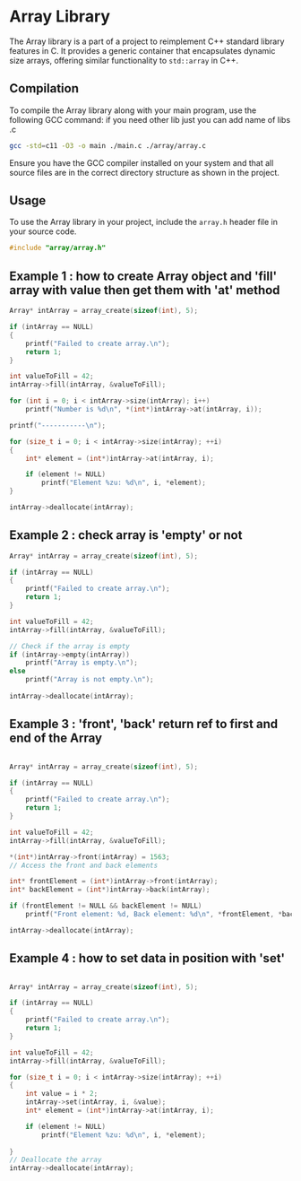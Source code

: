 
# Array Library

The Array library is a part of a project to reimplement C++ standard library features in C. It provides a generic container that encapsulates dynamic size arrays, offering similar functionality to `std::array` in C++.

## Compilation

To compile the Array library along with your main program, use the following GCC command:
if you need other lib just you can add name of libs .c 

```bash
gcc -std=c11 -O3 -o main ./main.c ./array/array.c 
```

Ensure you have the GCC compiler installed on your system and that all source files are in the correct directory structure as shown in the project.

## Usage

To use the Array library in your project, include the `array.h` header file in your source code.

```c
#include "array/array.h"
```

## Example 1 : how to create Array object and 'fill' array with value then get them with 'at' method

```c
Array* intArray = array_create(sizeof(int), 5);

if (intArray == NULL) 
{
    printf("Failed to create array.\n");
    return 1;
}

int valueToFill = 42;
intArray->fill(intArray, &valueToFill);

for (int i = 0; i < intArray->size(intArray); i++)
    printf("Number is %d\n", *(int*)intArray->at(intArray, i));

printf("-----------\n");

for (size_t i = 0; i < intArray->size(intArray); ++i) 
{
    int* element = (int*)intArray->at(intArray, i);

    if (element != NULL) 
        printf("Element %zu: %d\n", i, *element);
}

intArray->deallocate(intArray);

```

## Example 2 : check array is 'empty' or not 

```c
Array* intArray = array_create(sizeof(int), 5);

if (intArray == NULL) 
{
    printf("Failed to create array.\n");
    return 1;
}

int valueToFill = 42;
intArray->fill(intArray, &valueToFill);

// Check if the array is empty
if (intArray->empty(intArray)) 
    printf("Array is empty.\n");
else 
    printf("Array is not empty.\n");
    
intArray->deallocate(intArray);

```

## Example 3 : 'front', 'back' return ref to first and end of the Array

```c

Array* intArray = array_create(sizeof(int), 5);

if (intArray == NULL) 
{
    printf("Failed to create array.\n");
    return 1;
}

int valueToFill = 42;
intArray->fill(intArray, &valueToFill);

*(int*)intArray->front(intArray) = 1563;
// Access the front and back elements

int* frontElement = (int*)intArray->front(intArray);
int* backElement = (int*)intArray->back(intArray);

if (frontElement != NULL && backElement != NULL) 
    printf("Front element: %d, Back element: %d\n", *frontElement, *backElement);

intArray->deallocate(intArray);

```

## Example 4 : how to set data in position with 'set' 

```c

Array* intArray = array_create(sizeof(int), 5);

if (intArray == NULL) 
{
    printf("Failed to create array.\n");
    return 1;
}

int valueToFill = 42;
intArray->fill(intArray, &valueToFill);

for (size_t i = 0; i < intArray->size(intArray); ++i) 
{
    int value = i * 2; 
    intArray->set(intArray, i, &value);
    int* element = (int*)intArray->at(intArray, i);

    if (element != NULL) 
        printf("Element %zu: %d\n", i, *element);
        
}
// Deallocate the array
intArray->deallocate(intArray);


```